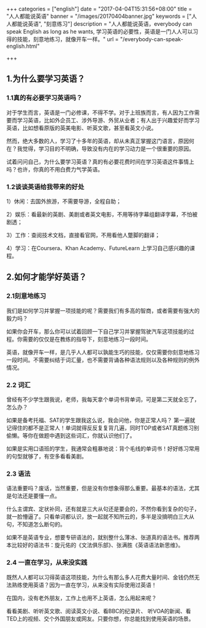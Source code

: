+++
categories = ["english"]
date = "2017-04-04T15:31:56+08:00"
title = "人人都能说英语"
banner = "/images/20170404banner.jpg"
keywords = ["人人都能说英语", "刻意练习"]
description = "人人都能说英语，everybody can speak English as long as he wants, 学习英语的必要性，英语是一门人人可以习得的技能，刻意地练习，就像开车一样。"
url = "/everybody-can-speak-english.html"

+++

## 1.为什么要学习英语？

### 1.1真的有必要学习英语吗？

对于学生而言，英语是一门必修课，不得不学。对于上班族而言，有人因为工作需要而学习英语，比如外企员工、涉外导游、外贸从业者；有人出于兴趣爱好而学习英语，比如想看原版的英美电影、听英文歌，甚至看英文小说。

然而，绝大多数的人，学习了十多年的英语，却从未真正掌握这门语言，原因何在？我觉得，学习目的不明确，导致没有内在的学习动力是一个很重要的原因。

试着问问自己，为什么要学习英语？真的有必要花费时间在学习英语这件事情上吗？也许，你真的不用白费力气学英语。

### 1.2谈谈英语给我带来的好处

1）休闲：去国外旅游，不需要导游，全程自助；

2）娱乐：看最新的英剧、美剧或者英文电影，不用等待字幕组翻译字幕，不怕被剧透；

3）工作：查阅技术文档，直接看官网，不用看他人蹩脚的翻译；

4）学习：在Coursera、Khan Academy、FutureLearn 上学习自己感兴趣的课程。


## 2.如何才能学好英语？

### 2.1刻意地练习

我们是如何学习并掌握一项技能的呢？需要我们有多高的智商，或者需要有强大的毅力吗？

如果你会开车，那么你可以试着回顾一下自己学习并掌握驾驶汽车这项技能的过程。你需要的仅仅是在教练的指导下，刻意地练习一段时间。

英语，就像开车一样，是几乎人人都可以孰能生巧的技能，仅仅需要你刻意地练习一段时间。不需要纠结于词汇量，也不需要背诵各种语法规则以及各种规则的例外情况。

### 2.2 词汇

曾经有不少学生跟我说，老师，我每天拿个单词书背单词，可是第二天就全忘了，怎么办？

如果是备考托福、SAT的学生跟我这么说，我会问他，你是正常人吗？  第一遍就记得住的都不是正常人！单词就得反反复复背几遍，同时TOP或者SAT真题练习别偷懒。等你在做题中遇到这些词汇，你就认识他们了。

如果是实用口语班的学生，我通常会粗暴地说：背个毛线的单词书！好好练习常用的句型就够了，有空多看看美剧。

### 2.3 语法

语法重要吗？废话，当然重要，但是没有你想象得那么重要。最基本的语法，尤其是句法还是要懂一点。

什么主谓宾、定状补同，还有就是三大从句还是要会的，不然你看到复杂的句子，就一脸懵逼了。只看单词都认识，放一起就不知所云的，多半是没搞明白三大从句，不知道怎么断句的。

如果不是英语专业，想要专研语法的，就别整什么薄冰、张道真的语法书。推荐两本比较好的语法书：旋元佑的《文法俱乐部》、张满胜《英语语法新思维》。

### 2.4 一直在学习，从来没实践

既然人人都可以习得英语这项技能，为什么有那么多人花费大量时间、金钱仍然无法熟练使用英语？因为一直在学习，从来没有实际使用过英语！

在国内，没有老外朋友，工作上也用不上英语，怎么用起来呢？

看看美剧、听听英文歌、阅读英文小说、看BBC的纪录片、 听VOA的新闻、看TED上的视频、交个外国朋友或网友。只要你想，你总能找到使用英语的场景。


